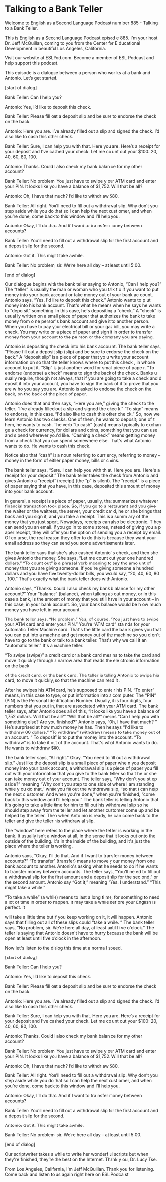 # Talking to a Bank Teller

Welcome to English as a Second Language Podcast num ber 885 - Talking to a Bank Teller.

This is English as a Second Language Podcast episod e 885. I'm your host Dr. Jeff McQuillan, coming to you from the Center for E ducational Development in beautiful Los Angeles, California.

Visit our website at ESLPod.com. Become a member of  ESL Podcast and help support this podcast.

This episode is a dialogue between a person who wor ks at a bank and Antonio. Let’s get started.

[start of dialog]

Bank Teller:  Can I help you?

Antonio:  Yes, I’d like to deposit this check.

Bank Teller:  Please fill out a deposit slip and be  sure to endorse the check on the back.

Antonio:  Here you are.  I’ve already filled out a slip and signed the check.  I’d also like to cash this other check.

Bank Teller: Sure, I can help you with that.  Here you are.  Here’s a receipt for your deposit and I’ve cashed your check.  Let me co unt out your $100:  20, 40, 60, 80, 100.

Antonio:  Thanks.  Could I also check my bank balan ce for my other account?

Bank Teller:  No problem.  You just have to swipe y our ATM card and enter your PIN.  It looks like you have a balance of $1,752.  Will that be all?

Antonio:  Oh, I have that much?  I’d like to withdr aw $80.

Bank Teller:  All right.  You’ll need to fill out a  withdrawal slip.  Why don’t you step aside while you do that so I can help the next cust omer, and when you’re done, come back to this window and I’ll help you.

Antonio:  Okay, I’ll do that.  And if I want to tra nsfer money between accounts?

Bank Teller:  You’ll need to fill out a withdrawal slip for the first account and a deposit slip for the second.

Antonio:  Got it.  This might take awhile.

Bank Teller:  No problem, sir.  We’re here all day – at least until 5:00.

[end of dialog]

Our dialogue begins with the bank teller saying to Antonio, “Can I help you?” The “teller” is usually the man or woman who you talk t o if you want to put money into your bank account or take money out of your bank ac count. Antonio says, “Yes. I'd like to deposit this check.” Antonio wants to p ut money into his bank account. That's what he means when he says he wants to “depo sit” something. In this case, he's depositing a “check.” A “check” is usual ly written on a small piece of paper that authorizes the bank to take money from o ne person's bank account and give it to another person. When you have to pay  your electrical bill or your gas bill, you may write a check. You may write on a  piece of paper and sign it in order to transfer money from your account to the pe rson or the company you are paying.

Antonio is depositing the check into his bank accou nt. The bank teller says, “Please fill out a deposit slip (slip) and be sure to endorse the check on the back.” A “deposit slip” is a piece of paper that yo u write your account information on so that the teller knows where to put this check , in whose account to put it. “Slip” is just another word for small piece of pape r. “To endorse (endorse) a check” means to sign the back of the check. Banks u sually require, though not always, that if you are going to take a check and d eposit it into your account, you have to sign the back of it to prove that you are w ho you say you are. Antonio is asked to endorse the check on the back, on the back  of the piece of paper.

Antonio does that and then says, “Here you are,” gi ving the check to the teller. “I've already filled out a slip and signed the chec k.” “To sign” means to endorse, in this case. “I'd also like to cash this other che ck.” So, now we learn Antonio has two  checks. One of them, he wants to deposit; one of t hem, he wants to cash. The verb “to cash” (cash) means typically to exchan ge a check for currency, for dollars and coins, something that you can use and s pend wherever you'd like. “Cashing a check” means getting money from a check that you can spend somewhere else. That's what Antonio wants to do. He  wants to cash this check.

Notice also that “cash” is a noun referring to curr ency, referring to money – money in the form of either paper money, bills or c oins.

The bank teller says, “Sure. I can help you with th at. Here you are. Here's a receipt for your deposit.” The bank teller takes the check from Antonio and gives Antonio a “receipt” (receipt) (the “p” is silent). The “receipt” is a piece of paper saying that you have, in this case, deposited this amount of money into your bank account.

In general, a receipt is a piece of paper, usually,  that summarizes whatever financial transaction took place. So, if you go to a restaurant and you give the waiter or the waitress, the server, your credit car d, he or she brings that back and you sign it, and you take a receipt. This is a summ ary of the money that you just spent. Nowadays, receipts can also be electronic. T hey can send you an email. If you go in to some stores, instead of giving you a p aper receipt, they will offer you the option of sending you a receipt by email. Of co urse, the real reason they offer to do this is because they want your email address so they can send you some advertisements later.

The bank teller says that she's also cashed Antonio 's check, and then she gives Antonio the money. She says, “Let me count out your  one hundred dollars.” “To count out” is a phrasal verb meaning to say the amo unt of money that you are giving someone. If you're giving someone a hundred dollars and you have five twenty-dollar bills, you would say, “20, 40, 60, 80 , 100.” That's exactly what the bank teller does with Antonio.

Antonio says, “Thanks. Could I also check my bank b alance for my other account?” Your “balance” (balance), when talking ab out money, or in this case a bank, is the amount of money that you still have in  your account – in this case, in your bank account. So, your bank balance would be h ow much money you have left in your account.

The bank teller says, “No problem.” Yes, of course.  “You just have to swipe your ATM card and enter your PIN.” You're “ATM card” sta nds for your Automatic Teller Machine card. That's the little card the ban k gives you that you can put into a machine and get money out of the machine so you d on't have to go to the bank or talk to a bank teller. That's why we call it an “automatic teller.” It's a machine teller.

“To swipe (swipe)” a credit card or a bank card mea ns to take the card and move it quickly through a narrow area that reads the ele ctronic information on the back

of the credit card, or the bank card. The teller is  telling Antonio to swipe his card, to move it quickly, so that the machine can read it .

After he swipes his ATM card, he’s supposed to ente r his PIN. “To enter” means, in this case to type, or put information into a com puter. The “PIN” (PIN) is the Personal Identification Number. Usually, it is four  digits, four numbers that you put in, that are associated with your ATM card. The  bank teller says, after Antonio does all of this, “It looks like you have a  balance of 1,752 dollars. Will that be all?” “Will that be all?” means “Can I help  you with something else? Are you finished?” Antonio says, “Oh, I have that much? ” He’s surprised at how much money he has. Then he says “I'd like to withdraw 80  dollars.” “To withdraw” (withdraw) means to take money out of an account. “ To deposit” is to put the money into the account. “To withdraw” is to take it  out of the account. That's what Antonio wants to do. He wants to withdraw $80.

The bank teller says, “All right.” Okay. “You need to fill out a withdrawal slip.” Just like the deposit slip is a small piece of paper whe n you deposit money into your bank account, a withdrawal slip is a piece of paper  you fill out with your information that you give to the bank teller so tha t he or she can take money out of your account. The teller says, “Why don't you st ep aside?” meaning “Why don't you step to one side of where I am standing while y ou do that,” while you fill out the withdrawal slip, “so that I can help the next c ustomer. And when you're done,” when you're finished, “come back to this window and  I'll help you.” The bank teller is telling Antonio that it's going to take a  little time for him to fill out his withdrawal slip so he should step away from the tel ler and let another customer come up and be helped by the teller. Then when Anto nio is ready, he can come back to the teller and give the teller his withdraw al slip.

The “window” here refers to the place where the tel ler is working in the bank. It usually isn’t a window at all, in the sense that it  looks out onto the outside of the building. It's in the inside of the building, and it's just the place where the teller is working.

Antonio says, “Okay, I'll do that. And if I want to  transfer money between accounts?” “To transfer” (transfer) means to move y our money from one bank account to another. Antonio's asking what he needs to do if he wants to transfer money between accounts. The teller says, “You'll ne ed to fill out a withdrawal slip for the first amount and a deposit slip for the sec ond,” or the second amount. Antonio say “Got it,” meaning “Yes. I understand.” “This might take a while.”

“To take a while” (a while) means to last a long ti me, for something to need a lot of time in order to happen. It may take a while bef ore your English is perfect. It

will take a little time but if you keep working on it, it will happen. Antonio says that filling out all of these slips could “take a while. ” The bank teller says, “No problem, sir. We’re here all day, at least until fi ve o'clock.” The teller is saying that Antonio doesn't have to hurry because the bank  will be open at least until five o'clock in the afternoon.

Now let's listen to the dialog this time at a norma l speed.

[start of dialog]

Bank Teller:  Can I help you?

Antonio:  Yes, I’d like to deposit this check.

Bank Teller:  Please fill out a deposit slip and be  sure to endorse the check on the back.

Antonio:  Here you are.  I’ve already filled out a slip and signed the check.  I’d also like to cash this other check.

Bank Teller: Sure, I can help you with that.  Here you are.  Here’s a receipt for your deposit and I’ve cashed your check.  Let me co unt out your $100:  20, 40, 60, 80, 100.

Antonio:  Thanks.  Could I also check my bank balan ce for my other account?

Bank Teller:  No problem.  You just have to swipe y our ATM card and enter your PIN.  It looks like you have a balance of $1,752.  Will that be all?

Antonio:  Oh, I have that much?  I’d like to withdr aw $80.

Bank Teller:  All right.  You’ll need to fill out a  withdrawal slip.  Why don’t you step aside while you do that so I can help the next cust omer, and when you’re done, come back to this window and I’ll help you.

Antonio:  Okay, I’ll do that.  And if I want to tra nsfer money between accounts?

Bank Teller:  You’ll need to fill out a withdrawal slip for the first account and a deposit slip for the second.

Antonio:  Got it.  This might take awhile.

 Bank Teller:  No problem, sir.  We’re here all day – at least until 5:00.

[end of dialog]

Our scriptwriter takes a while to write her wonderf ul scripts but when they're finished, they’re the best on the Internet. Thank y ou, Dr. Lucy Tse.

From Los Angeles, California, I'm Jeff McQuillan. Thank you for listening. Come back and listen to us again right here on ESL Podca st



